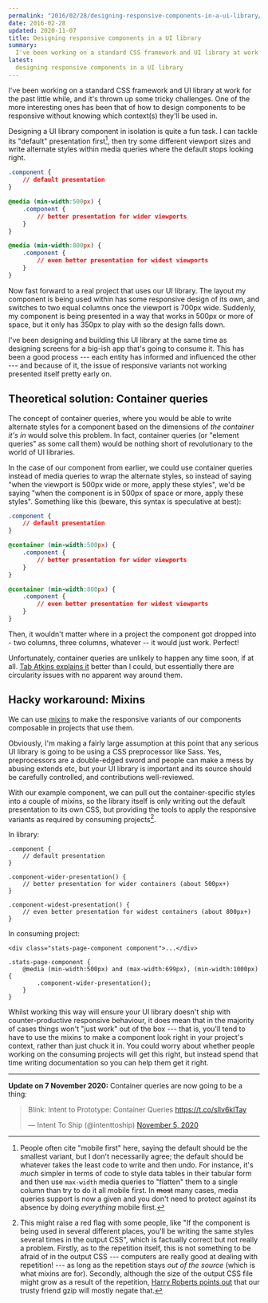 ```yaml
---
permalink: "2016/02/28/designing-responsive-components-in-a-ui-library/"
date: 2016-02-28
updated: 2020-11-07
title: Designing responsive components in a UI library
summary:
  I've been working on a standard CSS framework and UI library at work for the past little while, and it's thrown up some tricky challenges. One of the more interesting ones has been that of how to design components to be responsive without knowing which context(s) they'll be used in.
latest:
  designing responsive components in a UI library
---
```


I've been working on a standard CSS framework and UI library at work for the past little while, and it's thrown up some tricky challenges. One of the more interesting ones has been that of how to design components to be responsive without knowing which context(s) they'll be used in.

Designing a UI library component in isolation is quite a fun task. I can tackle its "default" presentation first[^firstmaybe], then try some different viewport sizes and write alternate styles within media queries where the default stops looking right.

[^firstmaybe]: People often cite "mobile first" here, saying the default should be the smallest variant, but I don't necessarily agree; the default should be whatever takes the least code to write and then undo. For instance, it's *much* simpler in terms of code to style data tables in their tabular form and then use `max-width` media queries to "flatten" them to a single column than try to do it all mobile first. In <del>most</del> many cases, media queries support is now a given and you don't need to protect against its absence by doing *everything* mobile first.

~~~css
.component {
	// default presentation
}

@media (min-width:500px) {
	.component {
		// better presentation for wider viewports
	}
}

@media (min-width:800px) {
	.component {
		// even better presentation for widest viewports
	}
}
~~~

Now fast forward to a real project that uses our UI library. The layout my component is being used within has some responsive design of its own, and switches to two equal columns once the viewport is 700px wide. Suddenly, my component is being presented in a way that works in 500px or more of space, but it only has 350px to play with so the design falls down.

I've been designing and building this UI library at the same time as designing screens for a big-ish app that's going to consume it. This has been a good process --- each entity has informed and influenced the other --- and because of it, the issue of responsive variants not working presented itself pretty early on.

## Theoretical solution: Container queries

The concept of container queries, where you would be able to write alternate styles for a component based on the dimensions of *the container it's in* would solve this problem. In fact, container queries (or "element queries" as some call them) would be nothing short of revolutionary to the world of UI libraries.

In the case of our component from earlier, we could use container queries instead of media queries to wrap the alternate styles, so instead of saying "when the viewport is 500px wide or more, apply these styles", we'd be saying "when the component is in 500px of space or more, apply these styles". Something like this (beware, this syntax is speculative at best):

~~~css
.component {
	// default presentation
}

@container (min-width:500px) {
	.component {
		// better presentation for wider viewports
	}
}

@container (min-width:800px) {
	.component {
		// even better presentation for widest viewports
	}
}
~~~

Then, it wouldn't matter where in a project the component got dropped into - two columns, three columns, whatever -- it would just work. Perfect!

Unfortunately, container queries are unlikely to happen any time soon, if at all. [Tab Atkins explains it](http://www.xanthir.com/b4VG0) better than I could, but essentially there are circularity issues with no apparent way around them.

## Hacky workaround: Mixins

We can use [mixins](https://sass-lang.com/documentation/at-rules/mixin) to make the responsive variants of our components composable in projects that use them.

Obviously, I'm making a fairly large assumption at this point that any serious UI library is going to be using a CSS preprocessor like Sass. Yes, preprocessors are a double-edged sword and people can make a mess by abusing extends etc, but your UI library is important and its source should be carefully controlled, and contributions well-reviewed.

With our example component, we can pull out the container-specific styles into a couple of mixins, so the library itself is only writing out the default presentation to its own CSS, but providing the tools to apply the responsive variants as required by consuming projects[^repetition].

[^repetition]: This might raise a red flag with some people, like "If the component is being used in several different places, you'll be writing the same styles several times in the output CSS", which is factually correct but not really a problem. Firstly, as to the repetition itself, this is not something to be afraid of in the output CSS --- computers are really good at dealing with repetition! --- as long as the repetition stays *out of the source* (which is what mixins are for). Secondly, although the size of the output CSS file might grow as a result of the repetition, [Harry Roberts points out](http://csswizardry.com/2016/02/mixins-better-for-performance/) that our trusty friend gzip will mostly negate that.

In library:

~~~less
.component {
	// default presentation
}

.component-wider-presentation() {
	// better presentation for wider containers (about 500px+)
}

.component-widest-presentation() {
	// even better presentation for widest containers (about 800px+)
}
~~~

In consuming project:

~~~markup
<div class="stats-page-component component">...</div>
~~~

~~~less
.stats-page-component {
	@media (min-width:500px) and (max-width:699px), (min-width:1000px) {
		.component-wider-presentation();
	}
}
~~~

Whilst working this way will ensure your UI library doesn't ship with counter-productive responsive behaviour, it does mean that in the majority of cases things won't "just work" out of the box --- that is, you'll tend to have to use the mixins to make a component look right in your project's context, rather than just chuck it in. You could worry about whether people working on the consuming projects will get this right, but instead spend that time writing documentation so you can help them get it right.

- - -

**Update on 7 November 2020:** Container queries are now going to be a thing:

<blockquote class="twitter-tweet"><p lang="en" dir="ltr">Blink: Intent to Prototype: Container Queries <a href="https://t.co/sIlv6klTay">https://t.co/sIlv6klTay</a></p>&mdash; Intent To Ship (@intenttoship) <a href="https://twitter.com/intenttoship/status/1324351881251033089?ref_src=twsrc%5Etfw">November 5, 2020</a></blockquote>
